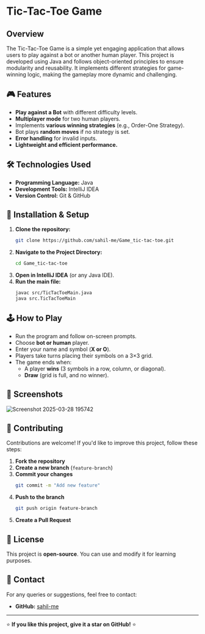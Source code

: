 # Tic-Tac-Toe Game

## Overview
The Tic-Tac-Toe Game is a simple yet engaging application that allows users to play against a bot or another human player. This project is developed using Java and follows object-oriented principles to ensure modularity and reusability. It implements different strategies for game-winning logic, making the gameplay more dynamic and challenging.

## 🎮 Features
- **Play against a Bot** with different difficulty levels.
- **Multiplayer mode** for two human players.
- Implements **various winning strategies** (e.g., Order-One Strategy).
- Bot plays **random moves** if no strategy is set.
- **Error handling** for invalid inputs.
- **Lightweight and efficient performance.**

## 🛠️ Technologies Used
- **Programming Language:** Java
- **Development Tools:** IntelliJ IDEA
- **Version Control:** Git & GitHub

## 🚀 Installation & Setup
1. **Clone the repository:**
   ```sh
   git clone https://github.com/sahil-me/Game_tic-tac-toe.git
   ```
2. **Navigate to the Project Directory:**
   ```sh
   cd Game_tic-tac-toe
   ```
3. **Open in IntelliJ IDEA** (or any Java IDE).
4. **Run the main file:**
   ```sh
   javac src/TicTacToeMain.java
   java src.TicTacToeMain
   ```

## 🕹️ How to Play
- Run the program and follow on-screen prompts.
- Choose **bot or human** player.
- Enter your name and symbol (**X or O**).
- Players take turns placing their symbols on a 3×3 grid.
- The game ends when:
  - A player **wins** (3 symbols in a row, column, or diagonal).
  - **Draw** (grid is full, and no winner).

## 📸 Screenshots
![Screenshot 2025-03-28 195742](https://github.com/user-attachments/assets/58c7ed77-4b6a-4501-970f-a19b256ab50a)


## 🤝 Contributing
Contributions are welcome! If you'd like to improve this project, follow these steps:

1. **Fork the repository**
2. **Create a new branch** (`feature-branch`)
3. **Commit your changes**
   ```sh
   git commit -m "Add new feature"
   ```
4. **Push to the branch**
   ```sh
   git push origin feature-branch
   ```
5. **Create a Pull Request**

## 📜 License
This project is **open-source**. You can use and modify it for learning purposes.

## 📧 Contact
For any queries or suggestions, feel free to contact:

- **GitHub:** [sahil-me](https://github.com/sahil-me)

---
⭐ **If you like this project, give it a star on GitHub!** ⭐

